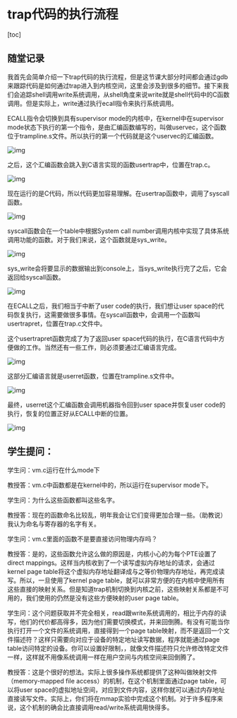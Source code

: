 # trap代码的执行流程

[toc]

## 随堂记录

我首先会简单介绍一下trap代码的执行流程，但是这节课大部分时间都会通过gdb来跟踪代码是如何通过trap进入到内核空间，这里会涉及到很多的细节。接下来我们会追踪shell调用write系统调用，从shell角度来说write就是shell代码中的C函数调用。但是实际上，write通过执行ecall指令来执行系统调用。

ECALL指令会切换到具有supervisor mode的内核中，在kernel中在supervisor mode状态下执行的第一个指令，是由汇编函数编写的，叫做uservec，这个函数位于trampline.s文件。所以执行的第一个代码就是这个uservec的汇编函数。

![img](.assets/image%20(139).png)

之后，这个汇编函数会跳入到C语言实现的函数usertrap中，位置在trap.c。

![img](.assets/image%20(137).png)

现在运行的是C代码，所以代码更加容易理解。在usertrap函数中，调用了syscall函数。

![img](.assets/image%20(157).png)

syscall函数会在一个table中根据System call number调用内核中实现了具体系统调用功能的函数。对于我们来说，这个函数就是sys_write。

![img](.assets/image%20(159).png)

sys_write会将要显示的数据输出到console上，当sys_write执行完了之后，它会返回给syscall函数。

![img](.assets/image%20(178).png)

在ECALL之后，我们相当于中断了user code的执行，我们想让user space的代码恢复执行，这需要做很多事情。在syscall函数中，会调用一个函数叫usertrapret，位置在trap.c文件中。

这个usertrapret函数完成了为了返回user space代码的执行，在C语言代码中方便做的工作。当然还有一些工作，则必须要通过汇编语言完成。

![img](.assets/image%20(142).png)

这部分汇编语言就是userret函数，位置在trampline.s文件中。

![img](.assets/image%20(179).png)

最终，userret这个汇编函数会调用机器指令回到user space并恢复user code的执行，恢复的位置正好从ECALL中断的位置。

![img](.assets/image%20(183).png)



## 学生提问：

学生问：vm.c运行在什么mode下

教授答：vm.c中函数都是在kernel中的，所以运行在supervisor mode下。



学生问：为什么这些函数都叫这些名字。

教授答：现在的函数命名比较乱，明年我会让它们变得更加合理一些。（助教说）我认为命名与寄存器的名字有关。



学生问：vm.c里面的函数不是要直接访问物理内存吗？

教授答：是的，这些函数允许这么做的原因是，内核小心的为每个PTE设置了direct mappings。这样当内核收到了一个读写虚拟内存地址的请求，会通过kernel page table将这个虚拟内存地址翻译成与之等价物理内存地址，再完成读写。所以，一旦使用了kernel page table，就可以非常方便的在内核中使用所有这些直接的映射关系。但是知道trap机制切换到内核之前，这些映射关系都是不可用的，我们使用的仍然是没有这些方便映射的user page table。



学生问：这个问题获取并不完全相关，read跟write系统调用的，相比于内存的读写，他们的代价都高得多，因为他们需要切换模式，并来回倒腾。有没有可能当你执行打开一个文件的系统调用，直接得到一个page table映射，而不是返回一个文件描述符？这样只需要向对应于设备的特定地址读写数据，程序就能通过page table访问特定的设备。你可以设置好限制，，就像文件描述符只允许修改特定文件一样，这样就不用像系统调用一样在用户空间与内核空间来回倒腾了。

教授答：这是个很好的想法。实际上很多操作系统都提供了这种叫做映射文件（memory-mapped file access）的机制，在这个机制里面通过page table，可以将user space的虚拟地址空间，对应到文件内容，这样你就可以通过内存地址直接读写文件。实际上，你们将在mmap实验中完成这个机制。对于许多程序来说，这个机制的确会比直接调用read/write系统调用快得多。


